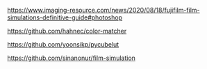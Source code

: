 https://www.imaging-resource.com/news/2020/08/18/fujifilm-film-simulations-definitive-guide#photoshop


https://github.com/hahnec/color-matcher

https://github.com/yoonsikp/pycubelut

https://github.com/sinanonur/film-simulation
